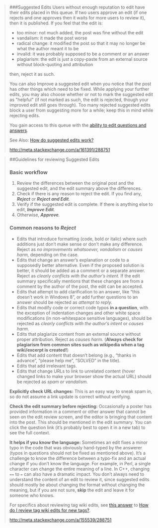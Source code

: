 > ###Suggested Edits
> Users without enough reputation to edit have their edits placed in this queue. If two users approve an edit (if one rejects and one approves then it waits for more users to review it), then it is published. If you feel that the edit is:
>
> - too minor: not much added, the post was fine without the edit
> - vandalism: it made the post worse
> - radical change: it modified the post so that it may no longer be what the author meant it to be
> - invalid: it was probably supposed to be a comment or an answer
> - plagiarism: the edit is just a copy-paste from an external source without block-quoting and attribution
>
> then, reject it as such.
>
> You can also Improve a suggested edit when you notice that the post has other things which need to be fixed. While applying your further edits, you may also choose whether or not to mark the suggested edit as "helpful" (if not marked as such, the edit is rejected, though your improved edit still goes through). Too many rejected suggested edits block a user from suggesting more for a while; keep this in mind while rejecting edits.
>
> You gain access to this queue with the [ability to edit questions and answers](http://meta.stackoverflow.com/privileges/edit).
>
> See Also: [How do suggested edits work?](http://meta.stackexchange.com/questions/76251/how-do-suggested-edits-work)
>
> http://meta.stackexchange.com/a/161391/288751

<!-- -->

> ##Guidelines for reviewing Suggested Edits
>  
> ### Basic workflow
> 
>  1. Review the differences between the original post and the suggested edit, and the edit summary above the differences. 
>  2. Check if there is any reason to reject the edit. If you find any, ***Reject*** or ***Reject and Edit**.*
>  3. Verify if the suggested edit is complete. If there is anything else to edit, ***Improve Edit**.*
>  4. Otherwise, ***Approve**.*
> 
> ### Common reasons to *Reject*
> 
>  - Edits that introduce formatting (code, bold or italic) where such additions just don’t make sense or don’t make any difference. Reject as *no improvements whatsoever, vandalism* or *causes harm,* depending on the case.
>  - Edits that change an answer’s explanation or code to a supposedly better alternative. Even if the proposed solution is better, it should be added as a comment or a separate answer. Reject as *clearly conflicts with the author’s intent.* If the edit summary specifically mentions that these changes are from a comment by the author of the post, the edit can be accepted.
>  - Edits that attempt to add clarification to an answer, like “this doesn’t work in Windows 8”, or add further questions to an answer should be rejected as *attempt to reply.*
>  - Edits that modify code or correct code typos **in a question**, with the exception of indentation changes and other white space modifications (in non-whitespace sensitive languages), should be rejected as *clearly conflicts with the author’s intent* or *causes harm.*
>  - Edits that plagiarize content from an external source without proper attribution. Reject as *causes harm.* (**Always check for plagiarism from common sites such as wikipedia when a tag wiki/excerpt is created!**)
>  - Edits that add content that doesn’t belong (e.g., “thanks in advance”, “please help me”, “SOLVED” in the title).
>  - Edits that add irrelevant tags.
>  - Edits that change URLs to link to unrelated content (hover changed links to make your browser show the actual URL) should be rejected as *spam or vandalism.*
> 
> **Explicitly check URL changes:**  This is an easy way to sneak spam in, so do not assume a link update is correct without verifying.
> 
> **Check the edit summary before rejecting:** Occasionally a poster has provided information in a comment or other answer that cannot be seen on the edit review screen, and the editor is bringing that content into the post. This should be mentioned in the edit summary. You can click the question link (it’s probably best to open it in a new tab) to see the full context.
> 
> **It helps if you know the language:** Sometimes an edit fixes a minor typo in the code that was obviously hand-typed by the answerer (typos in questions should not be fixed as mentioned above). It’s a challenge to know the difference between a typo-fix and an actual change if you don’t know the language. For example, in Perl, a single character can change the entire meaning of a line. In C++, changing `==` to `=` can also have a dramatic impact. You don’t always need to understand the content of an edit to review it, since suggested edits should mostly be about changing the format without changing the meaning, but if you are not sure, **skip** the edit and leave it for someone who knows.
> 
> For specifics about reviewing tag wiki edits, see [this answer](http://meta.stackexchange.com/questions/173838/how-do-i-review-tag-wiki-edits-for-new-tags/173871#173871) to [How do I review tag wiki edits for new tags?](http://meta.stackexchange.com/questions/173838/how-do-i-review-tag-wiki-edits-for-new-tags).
> 
> http://meta.stackexchange.com/a/155539/288751
